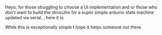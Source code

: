Heyo, for those struggling to choose a UI implementation and or those who don't want to build the strucutre for a super simple arduino state machine updated via serial... here it is. 

While this is exceptionally simple I hope it helps someone out there. 
